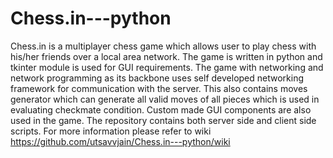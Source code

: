 # Chess.in---python
Chess.in is a multiplayer chess game which allows user to play chess with his/her friends over a local area network. The game is written in python and tkinter module is used for GUI requirements. The game with networking and network programming as its backbone uses self developed networking framework for communication with the server. This also contains moves generator which can generate all valid moves of all pieces which is used in evaluating checkmate condition. Custom made GUI components are also used in the game. The repository contains both server side and client side scripts. 
For more information please refer to wiki https://github.com/utsavvjain/Chess.in---python/wiki
